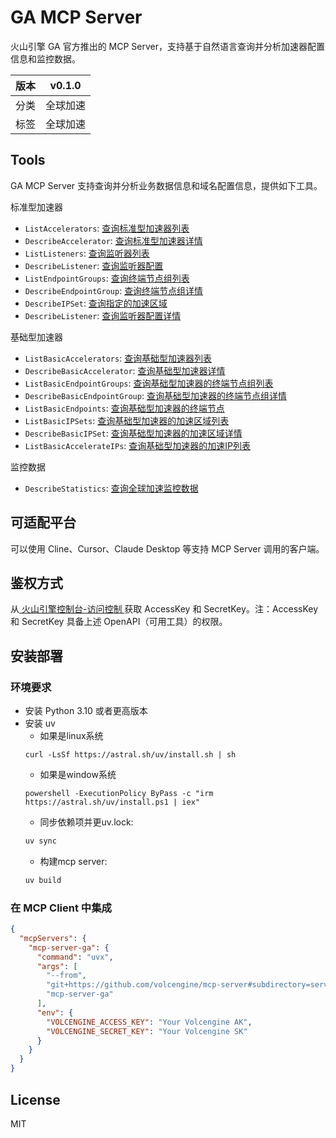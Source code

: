 # GA MCP Server
火山引擎 GA 官方推出的 MCP Server，支持基于自然语言查询并分析加速器配置信息和监控数据。

| 版本 | v0.1.0 |
| :-: | :-: |
| 分类 | 全球加速 |
| 标签 | 全球加速 |


## Tools
GA MCP Server 支持查询并分析业务数据信息和域名配置信息，提供如下工具。

标准型加速器
- `ListAccelerators`: [查询标准型加速器列表](https://www.volcengine.com/docs/6737/1327567)
- `DescribeAccelerator`: [查询标准型加速器详情](https://www.volcengine.com/docs/6737/1327575)
- `ListListeners`: [查询监听器列表](https://www.volcengine.com/docs/6737/1347047)
- `DescribeListener`: [查询监听器配置](https://www.volcengine.com/docs/6737/1347049)
- `ListEndpointGroups`: [查询终端节点组列表](https://www.volcengine.com/docs/6737/1347801)
- `DescribeEndpointGroup`: [查询终端节点组详情](https://www.volcengine.com/docs/6737/1347776)
- `DescribeIPSet`: [查询指定的加速区域](https://www.volcengine.com/docs/6737/1347810)
- `DescribeListener`: [查询监听器配置详情](https://www.volcengine.com/docs/6737/1347049)


基础型加速器
- `ListBasicAccelerators`: [查询基础型加速器列表](https://www.volcengine.com/docs/6737/1347856)
- `DescribeBasicAccelerator`: [查询基础型加速器详情](https://www.volcengine.com/docs/6737/1285135)
- `ListBasicEndpointGroups`: [查询基础型加速器的终端节点组列表](https://www.volcengine.com/docs/6737/1350021)
- `DescribeBasicEndpointGroup`: [查询基础型加速器的终端节点组详情](https://www.volcengine.com/docs/6737/1350025)
- `ListBasicEndpoints`: [查询基础型加速器的终端节点](https://www.volcengine.com/docs/6737/1350029)
- `ListBasicIPSets`: [查询基础型加速器的加速区域列表](https://www.volcengine.com/docs/6737/1350601)
- `DescribeBasicIPSet`: [查询基础型加速器的加速区域详情](https://www.volcengine.com/docs/6737/1350613)
- `ListBasicAccelerateIPs`: [查询基础型加速器的加速IP列表](https://www.volcengine.com/docs/6737/1350593)

监控数据
- `DescribeStatistics`: [查询全球加速监控数据](https://www.volcengine.com/docs/6737/1350663)

## 可适配平台  
可以使用 Cline、Cursor、Claude Desktop 等支持 MCP Server 调用的客户端。


## 鉴权方式
从[ 火山引擎控制台-访问控制 ](https://console.volcengine.com/iam/identitymanage/user)获取 AccessKey 和 SecretKey。注：AccessKey 和 SecretKey 具备上述 OpenAPI（可用工具）的权限。

## 安装部署  
### 环境要求
- 安装 Python 3.10 或者更高版本
- 安装 uv
    - 如果是linux系统
    ```
    curl -LsSf https://astral.sh/uv/install.sh | sh
   ```
    - 如果是window系统
    ```
    powershell -ExecutionPolicy ByPass -c "irm https://astral.sh/uv/install.ps1 | iex"
    ```
    - 同步依赖项并更uv.lock:
    ```bash
    uv sync
    ```
    - 构建mcp server:
    ```bash
    uv build
    ```
### 在 MCP Client 中集成

```json
{
  "mcpServers": {
    "mcp-server-ga": {
      "command": "uvx",
      "args": [
        "--from",
        "git+https://github.com/volcengine/mcp-server#subdirectory=server/mcp_server_ga",
        "mcp-server-ga"
      ],
      "env": {
        "VOLCENGINE_ACCESS_KEY": "Your Volcengine AK",
        "VOLCENGINE_SECRET_KEY": "Your Volcengine SK"
      }
    }
  }
}
```

## License
MIT
